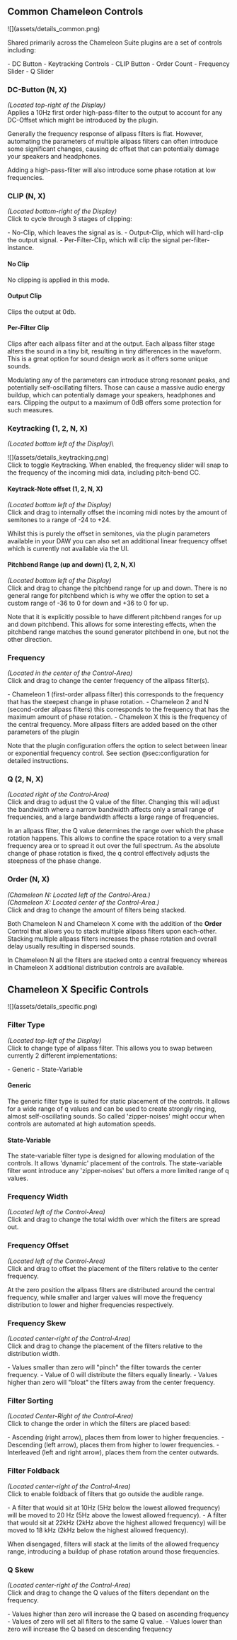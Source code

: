 <h2 class="txt-blue">Common Chameleon Controls</h2>
<div class="image">
![](assets/details_common.png)
</div>

Shared primarily across the <span class="txt-yellow">Chameleon Suite</span> plugins are a set of
controls including:
<div class="block bg-dark-1">
- <span class="txt-red">DC</span> Button
- <span class="txt-green">Keytracking</span> Controls
- <span class="txt-red">CLIP</span> Button
- <span class="txt-yellow">Order</span> Count
- <span class="txt-purple">Frequency</span> Slider
- <span class="txt-yellow">Q</span> Slider
</div>
<span class="spacer"/>

### DC-Button <span class="txt-green">(N, X)</span>
<span class="txt-yellow">*(Located top-right of the Display)*</span>\
Applies a 10Hz first order high-pass-filter to the output to account for any DC-Offset which 
might be introduced by the plugin.

Generally the frequency response of allpass filters is flat.
However, automating the parameters of multiple allpass filters can often introduce some significant changes, causing dc offset that can potentially damage your speakers and headphones. 

<div class="quote bg-yellow">
Adding a high-pass-filter will also introduce some phase rotation at low frequencies.
</div>
<span class="spacer"/>
<div class="pb"></div>

### CLIP <span class="txt-green">(N, X)</span>
<span class="txt-yellow">*(Located bottom-right of the Display)*</span>\
Click to cycle through 3 stages of clipping:
<div class="block bg-dark-1">
- <span class="txt-red">No-Clip</span>, which leaves the signal as is.
- <span class="txt-red">Output-Clip</span>, which will hard-clip the output signal.
- <span class="txt-red">Per-Filter-Clip</span>, which will clip the signal per-filter-instance.
</div>
<span class="spacer"/>

#### No Clip
No clipping is applied in this mode.

#### Output Clip
Clips the output at 0db.
<span class="spacer"/>

#### Per-Filter Clip
Clips after each allpass filter and at the output.
Each allpass filter stage alters the sound in a tiny bit, resulting in tiny differences in the waveform.
This is a great option for sound design work as it offers some unique sounds.
<span class="spacer"/>

<div class="quote bg-yellow">
Modulating any of the parameters can introduce strong resonant peaks, and potentially self-oscillating filters.
Those can cause a massive audio energy buildup, which can potentially damage your speakers, 
headphones and ears.
Clipping the output to a maximum of 0dB offers some protection for such measures.
</div>
<span class="spacer"/>
<div class="pb"></div>



### Keytracking <span class="txt-green">(1, 2, N, X)</span>
<span class="txt-yellow">*(Located bottom left of the Display)*</span>\
<div class="image">
![](assets/details_keytracking.png)
</div>
Click to toggle Keytracking.
When enabled, the frequency slider will snap to the frequency of the incoming midi data, including pitch-bend CC.
<span class="spacer"/>

#### Keytrack-Note offset <span class="txt-green">(1, 2, N, X)</span>
<span class="txt-yellow">*(Located bottom left of the Display)*</span>\
Click and drag to internally offset the incoming midi notes by the amount of semitones to a range of -24 to +24.

<div class="quote bg-yellow">
Whilst this is purely the offset in semitones, via the plugin parameters available in your DAW
you can also set an additional linear frequency offset which is currently not available via the UI.
</div>

#### Pitchbend Range (up and down) <span class="txt-green">(1, 2, N, X)</span>
<span class="txt-yellow">*(Located bottom left of the Display)*</span>\
Click and drag to change the pitchbend range for up and down. There is no general range for pitchbend 
which is why we offer the option to set a custom range of -36 to 0 for down and +36 to 0 for up.

<div class="quote bg-yellow">
Note that it is explicitly possible to have different pitchbend ranges for up and down pitchbend. This allows for some interesting effects, when the pitchbend range matches the sound generator pitchbend in one, but not the other direction.
</div>
<div class="pb"></div>


### Frequency
<span class="txt-yellow">*(Located in the center of the Control-Area)*</span>\
Click and drag to change the center frequency of the allpass filter(s).

<div class="block bg-dark-1">
- <span class="txt-green">Chameleon 1</span> (first-order allpass filter) this corresponds to the 
frequency that has the steepest change in phase rotation.
- <span class="txt-green">Chameleon 2 and N</span> (second-order allpass filters) this corresponds 
to the frequency that has the maximum amount of phase rotation.
- <span class="txt-green">Chameleon X</span> this is the frequency of the central frequency. More 
allpass filters are added based on the other parameters of the plugin
</div>

Note that the plugin configuration offers the option to select between linear or exponential frequency control.
See section @sec:configuration for detailed instructions.


### Q <span class="txt-green">(2, N, X)</span>
<span class="txt-yellow">*(Located right of the Control-Area)*</span>\
Click and drag to adjust the Q value of the filter.
Changing this will adjust the bandwidth where a narrow bandwidth affects only a small range of frequencies, and a large bandwidth affects a large range of frequencies.

In an allpass filter, the Q value determines the range over which the phase rotation happens. 
This allows to confine the space rotation to a very small frequency area or to spread it out over the 
full spectrum.
As the absolute change of phase rotation is fixed, the q control effectively adjusts the steepness of the phase change.
<span class="spacer"/>

### Order <span class="txt-green">(N, X)</span>
<span class="txt-yellow">*(Chameleon N: Located left of the Control-Area.)*</span>\
<span class="txt-yellow">*(Chameleon X: Located center of the Control-Area.)*</span>\
Click and drag to change the amount of filters being stacked.

Both <span class="txt-green">Chameleon N</span> and <span class="txt-green">Chameleon X</span> 
come with the addition of the **Order** Control that allows you to stack multiple allpass filters upon each-other.
Stacking multiple allpass filters increases the phase rotation and overall delay usually resulting in dispersed sounds.

In <span class="txt-green">Chameleon N</span> all the filters are stacked onto a central frequency 
whereas in <span class="txt-green">Chameleon X</span> additional distribution controls are available.
<div class="pb"></div>


<h2 class="txt-blue">Chameleon X Specific Controls</h2>
<div class="image">
![](assets/details_specific.png)
</div>

### Filter Type
<span class="txt-yellow">*(Located top-left of the Display)*</span>\
Click to change type of allpass filter. This allows you to swap between currently 2 different 
implementations:
<div class="block bg-dark-1">
- <span class="txt-red">Generic</span>
- <span class="txt-red">State-Variable</span>
</div>
<span class="spacer"/>

#### Generic
The generic filter type is suited for static placement of the controls.
It allows for a wide range of q values and can be used to create strongly ringing, almost self-oscillating sounds.
So called 'zipper-noises' might occur when controls are automated at high automation speeds.

#### State-Variable
The state-variable filter type is designed for allowing modulation of the controls. 
It allows 'dynamic' placement of the controls.
The state-variable filter wont introduce any 'zipper-noises' but offers a more limited range of q values.
<span class="spacer"/>
<div class="pb"></div>


### Frequency Width
<span class="txt-yellow">*(Located left of the Control-Area)*</span>\
Click and drag to change the total width over which the filters are spread out.
<span class="spacer"/>

### Frequency Offset
<span class="txt-yellow">*(Located left of the Control-Area)*</span>\
Click and drag to offset the placement of the filters relative to the center frequency.

At the zero position the allpass filters are distributed around the central frequency, while smaller and larger values
will move the frequency distribution to lower and higher frequencies respectively.
<span class="spacer"/>

### Frequency Skew
<span class="txt-yellow">*(Located center-right of the Control-Area)*</span>\
Click and drag to change the placement of the filters relative to the distribution width.

<div class="block bg-dark-1">
- Values smaller than zero will "pinch" the filter towards the center frequency.
- Value of 0 will distribute the filters equally linearly.
- Values higher than zero will "bloat" the filters away from the center frequency.
</div>
<div class="pb"></div>

### Filter Sorting
<span class="txt-yellow">*(Located Center-Right of the Control-Area)*</span>\
Click to change the order in which the filters are placed based:
<div class="block bg-dark-1">
- <span class="txt-yellow">Ascending</span> (right arrow), places them from lower to higher frequencies.
- <span class="txt-yellow">Descending</span> (left arrow), places them from higher to lower frequencies.
- <span class="txt-yellow">Interleaved</span> (left and right arrow), places them from the center outwards.
</div>
<span class="spacer"/>

### Filter Foldback
<span class="txt-yellow">*(Located center-right of the Control-Area)*</span>\
Click to enable foldback of filters that go outside the audible range.
<span class="spacer"/>

<div class="block bg-dark-1">
- A filter that would sit at 10Hz (5Hz below the lowest allowed frequency) will be moved to 20 Hz 
(5Hz above the lowest allowed frequency).
- A filter that would sit at 22kHz (2kHz above the highest allowed frequency) will be moved to 18 kHz 
(2kHz below the highest allowed frequency).
</div>

When disengaged, filters will stack at the limits of the allowed frequency range, introducing a buildup of phase rotation around those frequencies.
<span class="spacer"/>

### Q Skew
<span class="txt-yellow">*(Located center-right of the Control-Area)*</span>\
Click and drag to change the Q values of the filters dependant on the frequency.

<div class="block bg-dark-1">
- Values higher than zero will increase the Q based on ascending frequency
- Values of zero will set all filters to the same Q value.
- Values lower than zero will increase the Q based on descending frequency
</div>
<div class="pb"></div>
